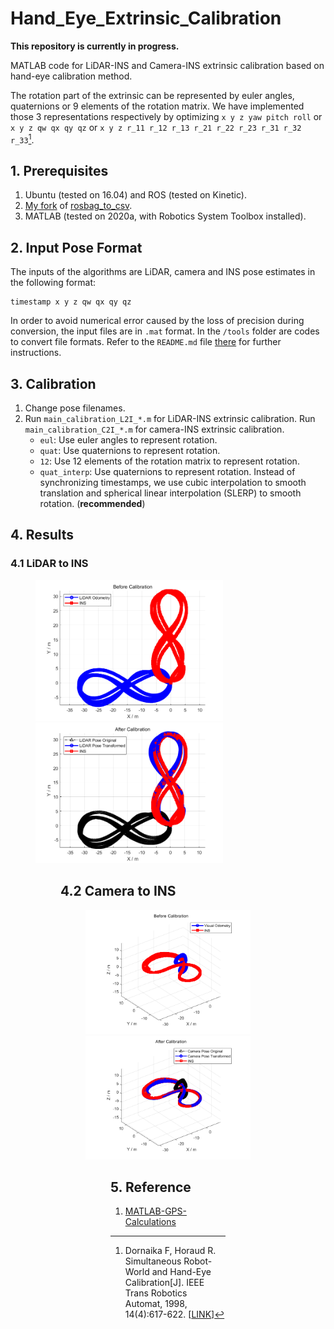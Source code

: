 # Hand_Eye_Extrinsic_Calibration

**This repository is currently in progress.**

MATLAB code for LiDAR-INS and Camera-INS extrinsic calibration based on hand-eye calibration method.

The rotation part of the extrinsic can be represented by euler angles, quaternions or 9 elements of the rotation matrix. We have implemented those 3 representations respectively by optimizing `x y z yaw pitch roll` or `x y z qw qx qy qz` or `x y z r_11 r_12 r_13 r_21 r_22 r_23 r_31 r_32 r_33`[^1].

## 1. Prerequisites

1. Ubuntu (tested on 16.04) and ROS (tested on Kinetic).
2. [My fork](https://github.com/zxl19/rosbag_to_csv) of  [rosbag_to_csv](https://github.com/AtsushiSakai/rosbag_to_csv).
3. MATLAB (tested on 2020a, with Robotics System Toolbox installed).

## 2. Input Pose Format

The inputs of the algorithms are LiDAR, camera and INS pose estimates in the following format:

```text
timestamp x y z qw qx qy qz
```

In order to avoid numerical error caused by the loss of precision during conversion, the input files are in `.mat` format. In the `/tools` folder are codes to convert file formats. Refer to the `README.md` file [there](./tools/README.md) for further instructions.

## 3. Calibration

1. Change pose filenames.
2. Run `main_calibration_L2I_*.m` for LiDAR-INS extrinsic calibration. Run `main_calibration_C2I_*.m` for camera-INS extrinsic calibration.
    - `eul`: Use euler angles to represent rotation.
    - `quat`: Use quaternions to represent rotation.
    - `12`: Use 12 elements of the rotation matrix to represent rotation.
    - `quat_interp`: Use quaternions to represent rotation. Instead of synchronizing timestamps, we use cubic interpolation to smooth translation and spherical linear interpolation (SLERP) to smooth rotation. (**recommended**)

## 4. Results

### 4.1 LiDAR to INS

<figure class="half">
    <img src="./images/L2I_before.png" width="300"/>
    <img src="./images/L2I_after.png" width="300"/>
<figure>

## 4.2 Camera to INS

<figure class="half">
    <img src="./images/C2I_before.png" width="300"/>
    <img src="./images/C2I_after.png" width="300"/>
<figure>

## 5. Reference

1. [MATLAB-GPS-Calculations](https://github.com/alexbuczynsky/MATLAB-GPS-Calculations)

[^1]: Dornaika F, Horaud R. Simultaneous Robot-World and Hand-Eye Calibration[J]. IEEE Trans Robotics Automat, 1998, 14(4):617-622. [[LINK](https://ieeexplore.ieee.org/document/704233)]
